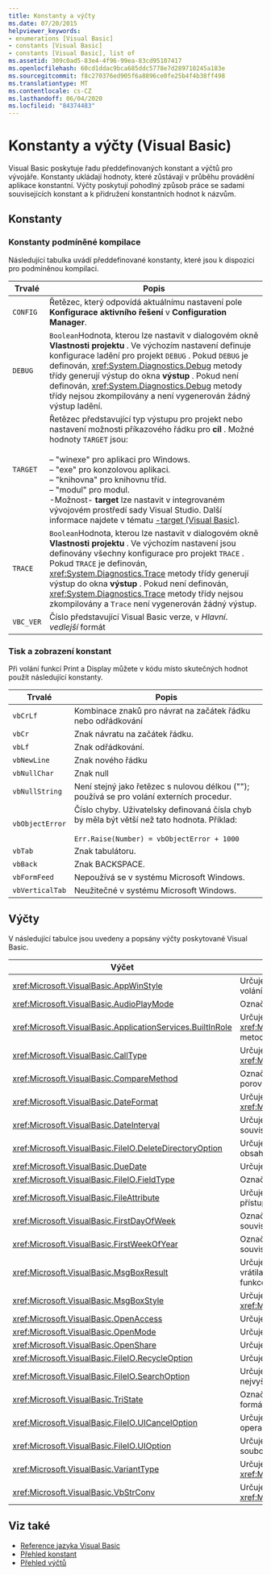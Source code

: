 ```yaml
---
title: Konstanty a výčty
ms.date: 07/20/2015
helpviewer_keywords:
- enumerations [Visual Basic]
- constants [Visual Basic]
- constants [Visual Basic], list of
ms.assetid: 309c0ad5-83e4-4f96-99ea-83cd95107417
ms.openlocfilehash: 60cd1ddac9bca685ddc5778e7d289710245a183e
ms.sourcegitcommit: f8c270376ed905f6a8896ce0fe25b4f4b38ff498
ms.translationtype: MT
ms.contentlocale: cs-CZ
ms.lasthandoff: 06/04/2020
ms.locfileid: "84374483"
---
```

# <a name="constants-and-enumerations-visual-basic"></a>Konstanty a výčty (Visual Basic)

Visual Basic poskytuje řadu předdefinovaných konstant a výčtů pro vývojáře. Konstanty ukládají hodnoty, které zůstávají v průběhu provádění aplikace konstantní. Výčty poskytují pohodlný způsob práce se sadami souvisejících konstant a k přidružení konstantních hodnot k názvům.  
  
## <a name="constants"></a>Konstanty  
  
### <a name="conditional-compilation-constants"></a>Konstanty podmíněné kompilace  

 Následující tabulka uvádí předdefinované konstanty, které jsou k dispozici pro podmíněnou kompilaci.  
  
|**Trvalé**|**Popis**|  
|---|---|  
|`CONFIG`|Řetězec, který odpovídá aktuálnímu nastavení pole **Konfigurace aktivního řešení** v **Configuration Manager**.|  
|`DEBUG`|`Boolean`Hodnota, kterou lze nastavit v dialogovém okně **Vlastnosti projektu** . Ve výchozím nastavení definuje konfigurace ladění pro projekt `DEBUG` . Pokud `DEBUG` je definován, <xref:System.Diagnostics.Debug> metody třídy generují výstup do okna **výstup** . Pokud není definován, <xref:System.Diagnostics.Debug> metody třídy nejsou zkompilovány a není vygenerován žádný výstup ladění.|  
|`TARGET`|Řetězec představující typ výstupu pro projekt nebo nastavení možnosti příkazového řádku pro **cíl** . Možné hodnoty `TARGET` jsou:<br /><br /> – "winexe" pro aplikaci pro Windows.<br />– "exe" pro konzolovou aplikaci.<br />– "knihovna" pro knihovnu tříd.<br />– "modul" pro modul.<br />-Možnost- **target** lze nastavit v integrovaném vývojovém prostředí sady Visual Studio. Další informace najdete v tématu [-target (Visual Basic)](../reference/command-line-compiler/target.md).|  
|`TRACE`|`Boolean`Hodnota, kterou lze nastavit v dialogovém okně **Vlastnosti projektu** . Ve výchozím nastavení jsou definovány všechny konfigurace pro projekt `TRACE` . Pokud `TRACE` je definován, <xref:System.Diagnostics.Trace> metody třídy generují výstup do okna **výstup** . Pokud není definován, <xref:System.Diagnostics.Trace> metody třídy nejsou zkompilovány a `Trace` není vygenerován žádný výstup.|  
|`VBC_VER`|Číslo představující Visual Basic verze, v *Hlavní*. *vedlejší* formát|  
  
### <a name="print-and-display-constants"></a>Tisk a zobrazení konstant  

 Při volání funkcí Print a Display můžete v kódu místo skutečných hodnot použít následující konstanty.  
  
|**Trvalé**|**Popis**|  
|---|---|  
|`vbCrLf`|Kombinace znaků pro návrat na začátek řádku nebo odřádkování|  
|`vbCr`|Znak návratu na začátek řádku.|  
|`vbLf`|Znak odřádkování.|  
|`vbNewLine`|Znak nového řádku|  
|`vbNullChar`|Znak null|  
|`vbNullString`|Není stejný jako řetězec s nulovou délkou (""); používá se pro volání externích procedur.|  
|`vbObjectError`|Číslo chyby. Uživatelsky definovaná čísla chyb by měla být větší než tato hodnota. Příklad:<br /><br /> `Err.Raise(Number) = vbObjectError + 1000`|  
|`vbTab`|Znak tabulátoru.|  
|`vbBack`|Znak BACKSPACE.|  
|`vbFormFeed`|Nepoužívá se v systému Microsoft Windows.|  
|`vbVerticalTab`|Neužitečné v systému Microsoft Windows.|  
  
## <a name="enumerations"></a>Výčty  

 V následující tabulce jsou uvedeny a popsány výčty poskytované Visual Basic.  
  
|Výčet|Description|  
|---|---|  
|<xref:Microsoft.VisualBasic.AppWinStyle>|Určuje styl okna, který se má použít pro vyvolaný program při volání <xref:Microsoft.VisualBasic.Interaction.Shell%2A> funkce.|  
|<xref:Microsoft.VisualBasic.AudioPlayMode>|Označuje, jak přehrát zvuky při volání metod zvuku.|  
|<xref:Microsoft.VisualBasic.ApplicationServices.BuiltInRole>|Určuje typ role, která se má ověřit při volání <xref:Microsoft.VisualBasic.ApplicationServices.User.IsInRole%2A> metody.|  
|<xref:Microsoft.VisualBasic.CallType>|Určuje typ procedury, která se vyvolá při volání <xref:Microsoft.VisualBasic.Interaction.CallByName%2A> funkce.|  
|<xref:Microsoft.VisualBasic.CompareMethod>|Označuje způsob porovnávání řetězců při volání funkcí porovnání.|  
|<xref:Microsoft.VisualBasic.DateFormat>|Určuje, jak se mají zobrazovat data při volání <xref:Microsoft.VisualBasic.Strings.FormatDateTime%2A> funkce.|  
|<xref:Microsoft.VisualBasic.DateInterval>|Určuje, jak určit a formátovat časové intervaly při volání funkcí souvisejících s datem.|  
|<xref:Microsoft.VisualBasic.FileIO.DeleteDirectoryOption>|Určuje, co se má provést, když adresář, který se má odstranit, obsahuje soubory nebo adresáře.|  
|<xref:Microsoft.VisualBasic.DueDate>|Určuje, kdy jsou platby splatné při volání finančních metod.|  
|<xref:Microsoft.VisualBasic.FileIO.FieldType>|Označuje, zda jsou textová pole oddělena nebo pevná šířka.|  
|<xref:Microsoft.VisualBasic.FileAttribute>|Určuje atributy souboru, které se mají použít při volání funkcí přístupu k souborům.|  
|<xref:Microsoft.VisualBasic.FirstDayOfWeek>|Označuje první den v týdnu, který má být použit při volání funkcí souvisejících s datem.|  
|<xref:Microsoft.VisualBasic.FirstWeekOfYear>|Označuje první týden v roce, který má být použit při volání funkcí souvisejících s datem.|  
|<xref:Microsoft.VisualBasic.MsgBoxResult>|Určuje, které tlačítko bylo stisknuto na okně se zprávou, které vrátila <xref:Microsoft.VisualBasic.Interaction.MsgBox%2A> funkce.|  
|<xref:Microsoft.VisualBasic.MsgBoxStyle>|Určuje, která tlačítka se mají zobrazit při volání <xref:Microsoft.VisualBasic.Interaction.MsgBox%2A> funkce.|  
|<xref:Microsoft.VisualBasic.OpenAccess>|Určuje, jak otevřít soubor při volání funkcí přístupu k souborům.|  
|<xref:Microsoft.VisualBasic.OpenMode>|Určuje, jak otevřít soubor při volání funkcí přístupu k souborům.|  
|<xref:Microsoft.VisualBasic.OpenShare>|Určuje, jak otevřít soubor při volání funkcí přístupu k souborům.|  
|<xref:Microsoft.VisualBasic.FileIO.RecycleOption>|Určuje, jestli se má soubor trvale odstranit, nebo umístit do koše.|  
|<xref:Microsoft.VisualBasic.FileIO.SearchOption>|Určuje, zda mají být prohledány všechny nebo pouze adresáře nejvyšší úrovně.|  
|<xref:Microsoft.VisualBasic.TriState>|Označuje `Boolean` hodnotu, nebo zda má být při volání funkcí formátování čísel použito výchozí nastavení.|  
|<xref:Microsoft.VisualBasic.FileIO.UICancelOption>|Určuje, co se má udělat, pokud uživatel klikne na **Zrušit** během operace.|  
|<xref:Microsoft.VisualBasic.FileIO.UIOption>|Určuje, zda se má při kopírování, odstraňování a přesouvání souborů nebo adresářů zobrazovat dialogové okno průběhu.|  
|<xref:Microsoft.VisualBasic.VariantType>|Určuje typ objektu variant vráceného <xref:Microsoft.VisualBasic.Information.VarType%2A> funkcí.|  
|<xref:Microsoft.VisualBasic.VbStrConv>|Určuje, který typ převodu má být proveden při volání <xref:Microsoft.VisualBasic.Strings.StrConv%2A> funkce.|  
  
## <a name="see-also"></a>Viz také

- [Reference jazyka Visual Basic](index.md)
- [Přehled konstant](../programming-guide/language-features/constants-enums/constants-overview.md)
- [Přehled výčtů](../programming-guide/language-features/constants-enums/enumerations-overview.md)
